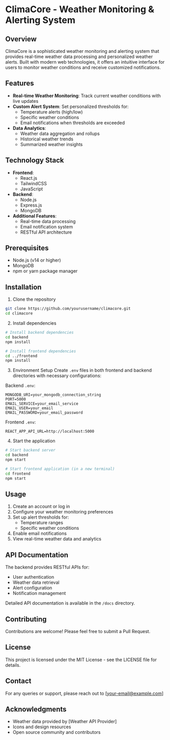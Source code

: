 # ClimaCore - Weather Monitoring & Alerting System

## Overview
ClimaCore is a sophisticated weather monitoring and alerting system that provides real-time weather data processing and personalized weather alerts. Built with modern web technologies, it offers an intuitive interface for users to monitor weather conditions and receive customized notifications.

## Features
- **Real-time Weather Monitoring**: Track current weather conditions with live updates
- **Custom Alert System**: Set personalized thresholds for:
  - Temperature alerts (high/low)
  - Specific weather conditions
  - Email notifications when thresholds are exceeded
- **Data Analytics**: 
  - Weather data aggregation and rollups
  - Historical weather trends
  - Summarized weather insights

## Technology Stack
- **Frontend**:
  - React.js
  - TailwindCSS
  - JavaScript
- **Backend**:
  - Node.js
  - Express.js
  - MongoDB
- **Additional Features**:
  - Real-time data processing
  - Email notification system
  - RESTful API architecture

## Prerequisites
- Node.js (v14 or higher)
- MongoDB
- npm or yarn package manager

## Installation

1. Clone the repository
```bash
git clone https://github.com/yourusername/climacore.git
cd climacore
```

2. Install dependencies
```bash
# Install backend dependencies
cd backend
npm install

# Install frontend dependencies
cd ../frontend
npm install
```

3. Environment Setup
Create `.env` files in both frontend and backend directories with necessary configurations:

Backend `.env`:
```
MONGODB_URI=your_mongodb_connection_string
PORT=5000
EMAIL_SERVICE=your_email_service
EMAIL_USER=your_email
EMAIL_PASSWORD=your_email_password
```

Frontend `.env`:
```
REACT_APP_API_URL=http://localhost:5000
```

4. Start the application
```bash
# Start backend server
cd backend
npm start

# Start frontend application (in a new terminal)
cd frontend
npm start
```

## Usage
1. Create an account or log in
2. Configure your weather monitoring preferences
3. Set up alert thresholds for:
   - Temperature ranges
   - Specific weather conditions
4. Enable email notifications
5. View real-time weather data and analytics

## API Documentation
The backend provides RESTful APIs for:
- User authentication
- Weather data retrieval
- Alert configuration
- Notification management

Detailed API documentation is available in the `/docs` directory.

## Contributing
Contributions are welcome! Please feel free to submit a Pull Request.

## License
This project is licensed under the MIT License - see the LICENSE file for details.

## Contact
For any queries or support, please reach out to [your-email@example.com]

## Acknowledgments
- Weather data provided by [Weather API Provider]
- Icons and design resources
- Open source community and contributors
